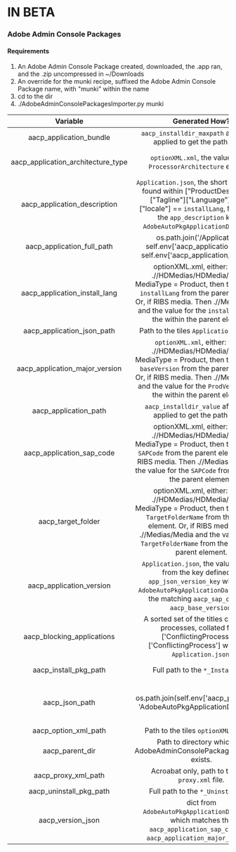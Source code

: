 # IN BETA #

### Adobe Admin Console Packages
#### Requirements
1. An Adobe Admin Console Package created, downloaded, the .app ran, and the .zip uncompressed in ~/Downloads
2. An override for the munki recipe, suffixed the Adobe Admin Console Package name, with "munki" within the name
3. cd to the dir
4. ./AdobeAdminConsolePackagesImporter.py munki

| Variable | Generated How? | Usage |
|:---:|:---:|---|
|aacp_application_bundle|`aacp_installdir_maxpath` after regex applied to get the path alone.|Used to generate `aacp_application_full_path`|
|aacp_application_architecture_type|`optionXML.xml`, the value of the `ProcessorArchitecture` element.|Raises if not found or not either arm64 or x64. x64 is later converted to x86_64.|
|aacp_application_description|`Application.json`, the short description found within ["ProductDescription"]["Tagline"]["Language"] where ["locale"] == `installLang`, failsover to the `app_description` key in `AdobeAutoPkgApplicationData.json`.|Description of title.|
|aacp_application_full_path|os.path.join('/Applications', self.env['aacp_application_path'], self.env['aacp_application_bundle'])|Full path to titles .app.|
|aacp_application_install_lang|optionXML.xml, either: within .//HDMedias/HDMedia/ where MediaType = Product, then the value for `installLang` from the parent element. Or, if RIBS media. Then .//Medias/Media and the value for the `installLang` from the within the parent element.|Used to pull the description for the title.|
|aacp_application_json_path|Path to the tiles `Application.json` file.|Processed for metadata.|
|aacp_application_major_version|`optionXML.xml`, either: within .//HDMedias/HDMedia/ where MediaType = Product, then the value for `baseVersion` from the parent element. Or, if RIBS media. Then .//Medias/Media and the value for the `ProdVersion` from the within the parent element.|The major version of a title the installer is for.|
|aacp_application_path|`aacp_installdir_value` after regex applied to get the path alone.|Used to generate `aacp_application_full_path`|
|aacp_application_sap_code|optionXML.xml, either: within .//HDMedias/HDMedia/ where MediaType = Product, then the value for `SAPCode` from the parent element. Or, if RIBS media. Then .//Medias/Media and the value for the `SAPCode` from the within the parent element.|Used to identify which title the installer is for.|
|aacp_target_folder|optionXML.xml, either: within .//HDMedias/HDMedia/ where MediaType = Product, then the value for `TargetFolderName` from the parent element. Or, if RIBS media. Then .//Medias/Media and the value for the `TargetFolderName` from the within the parent element.|The name of the folder within the PKG to check additional files for metadata. Will be a folder within: ./Contents/Resources/HD  for a HD installer, and the following for a RIBS installer: ./Contents/Resources/Setup|
|aacp_application_version|`Application.json`, the value is taken from the key defined by `app_json_version_key` within the `AdobeAutoPkgApplicationData.json` for the matching `aacp_sap_code` and `aacp_base_version`.|Titles version.|
|aacp_blocking_applications|A sorted set of the titles conflicting processes, collated from ['ConflictingProcesses']['ConflictingProcess'] within the `Application.json`.|Used to identify which processes cannot be running during the titles installation.|
|aacp_install_pkg_path|Full path to the `*_Install.pkg`|For import, and for checking files within for metadata.|
|aacp_json_path|os.path.join(self.env['aacp_parent_dir'], 'AdobeAutoPkgApplicationData.json').|Contains details of items to read in per `aacp_sap_code`, per `aacp_base_version`. To be updated with new major releases to drive `AdobeAdminConsolePackagesVersioner`|
|aacp_option_xml_path|Path to the tiles `optionXML.xml` file.|Processed for metadata.|
|aacp_parent_dir|Path to directory which the AdobeAdminConsolePackagesVersioner exists.|To create the full path to `AdobeAutoPkgApplicationData.json`.|
|aacp_proxy_xml_path|Acroabat only, path to the tiles `proxy.xml` file.|Processed for metadata.|
|aacp_uninstall_pkg_path|Full path to the `*_Uninstall.pkg` |For importing.|
|aacp_version_json|dict from `AdobeAutoPkgApplicationData.json`, which matches the `aacp_application_sap_code` and `aacp_application_major_version`.|More items for mmetadata.|
